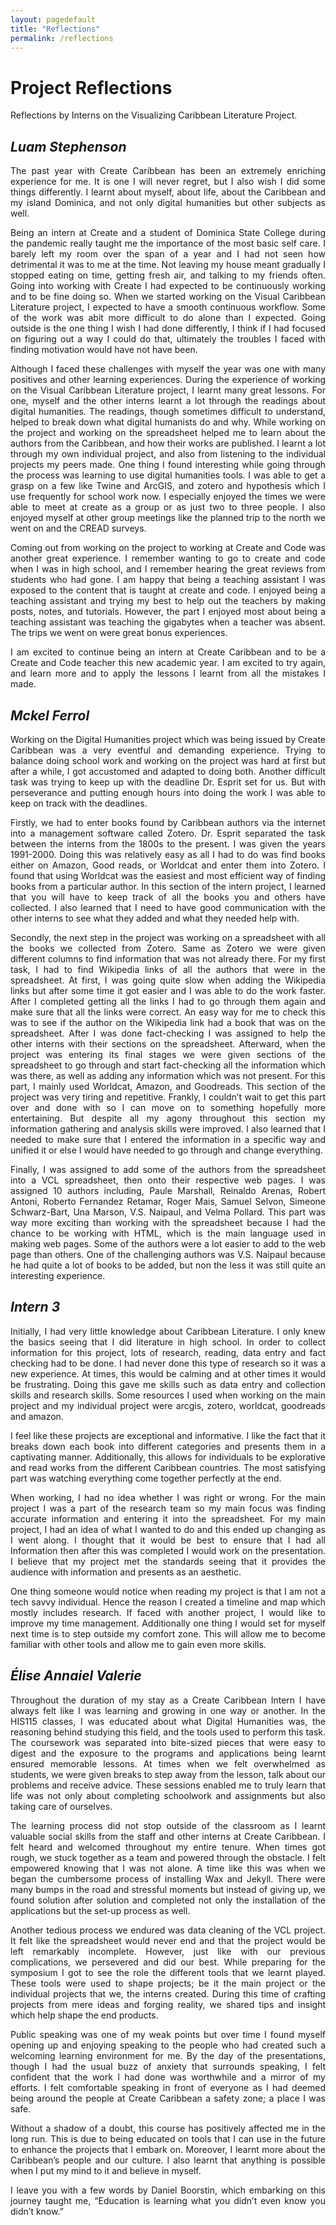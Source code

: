 ```yaml
---
layout: pagedefault
title: "Reflections"
permalink: /reflections
---
```

<div class="page_title"><h1>Project Reflections</h1></div>
Reflections by Interns on the Visualizing Caribbean Literature Project.



___Luam Stephenson___  
--------
<div align="justify">The past year with Create Caribbean has been an extremely enriching experience for me. It is one I will never regret, but I also wish I did some things differently. I learnt about myself, about life, about the Caribbean and my island Dominica, and not only digital humanities but other subjects as well.

Being an intern at Create and a student of Dominica State College during the pandemic really taught me the importance of the most basic self care. I barely left my room over the span of a year and I had not seen how detrimental it was to me at the time. Not leaving my house meant gradually I stopped eating on time, getting fresh air, and talking to my friends often. Going into working with Create I had expected to be continuously working and to be fine doing so. When we started working on the Visual Caribbean Literature project, I expected to have a smooth continuous workflow. Some of the work was abit more difficult to do alone than I expected. Going outside is the one thing I wish I had done differently, I think if I had focused on figuring out a way I could do that, ultimately the troubles I faced with finding motivation would have not have been. 

Although I faced these challenges with myself the year was one with many positives and other learning experiences. During the experience of working on the Visual Caribbean Literature project, I learnt many great lessons. For one, myself and the other interns learnt a lot through the readings about digital humanities. The readings, though sometimes difficult to understand, helped to break down what digital humanists do and why. While working on the project and working on the spreadsheet helped me to learn about the authors from the Caribbean, and how their works are published. I learnt a lot through my own individual project, and also from listening to the individual projects my peers made. One thing I found interesting while going through the process was learning to use digital humanities tools. I was able to get a grasp on a few like Twine and ArcGIS, and zotero and hypothesis which I use frequently for school work now. I especially enjoyed the times we were able to meet at create as a group or as just two to three people. I also enjoyed myself at other group meetings like the planned trip to the north we went on and the CREAD surveys.

Coming out from working on the project to working at Create and Code was another great experience. I remember wanting to go to create and code when I was in high school, and I remember hearing the great reviews from students who had gone. I am happy that being a teaching assistant I was exposed to the content that is taught at create and code. I enjoyed being a teaching assistant and trying my best to help out the teachers by making posts, notes, and tutorials. However, the part I enjoyed most about being a teaching assistant was teaching the gigabytes when a teacher was absent. The trips we went on were great bonus experiences. 

I am excited to continue being an intern at Create Caribbean and to be a Create and Code teacher this new academic year. I am excited to try again, and learn more and to apply the lessons I learnt from all the mistakes I made. 



___Mckel Ferrol___  
--------
<div align="justify">Working on the Digital Humanities project which was being issued by Create Caribbean was a very eventful and demanding experience. Trying to balance doing school work and working on the project was hard at first but after a while, I got accustomed and adapted to doing both. Another difficult task was trying to keep up with the deadline Dr. Esprit set for us. But with perseverance and putting enough hours into doing the work I was able to keep on track with the deadlines. 

Firstly, we had to enter books found by Caribbean authors via the internet into a management software called Zotero. Dr. Esprit separated the task between the interns from the 1800s to the present. I was given the years 1991-2000. Doing this was relatively easy as all I had to do was find books either on Amazon, Good reads, or Worldcat and enter them into Zotero. I found that using Worldcat was the easiest and most efficient way of finding books from a particular author. In this section of the intern project, I learned that you will have to keep track of all the books you and others have collected. I also learned that I need to have good communication with the other interns to see what they added and what they needed help with.

Secondly, the next step in the project was working on a spreadsheet with all the books we collected from Zotero. Same as Zotero we were given different columns to find information that was not already there. For my first task, I had to find Wikipedia links of all the authors that were in the spreadsheet. At first, I was going quite slow when adding the Wikipedia links but after some time it got easier and I was able to do the work faster. After I completed getting all the links I had to go through them again and make sure that all the links were correct. An easy way for me to check this was to see if the author on the Wikipedia link had a book that was on the spreadsheet. After I was done fact-checking I was assigned to help the other interns with their sections on the spreadsheet. Afterward, when the project was entering its final stages we were given sections of the spreadsheet to go through and start fact-checking all the information which was there, as well as adding any information which was not present. For this part, I mainly used Worldcat, Amazon, and Goodreads. This section of the project was very tiring and repetitive. Frankly, I couldn’t wait to get this part over and done with so I can move on to something hopefully more entertaining. But despite all my agony throughout this section my information gathering and analysis skills were improved. I also learned that I needed to make sure that I entered the information in a specific way and unified it or else I would have needed to go through and change everything.  

Finally, I was assigned to add some of the authors from the spreadsheet into a VCL spreadsheet, then onto their respective web pages. I was assigned 10 authors including, Paule Marshall, Reinaldo Arenas, Robert Antoni, Roberto Fernandez Retamar, Roger Mais, Samuel Selvon, Simeone Schwarz-Bart, Una Marson, V.S. Naipaul, and Velma Pollard. This part was way more exciting than working with the spreadsheet because I had the chance to be working with HTML, which is the main language used in making web pages. Some of the authors were a lot easier to add to the web page than others. One of the challenging authors was V.S. Naipaul because he had quite a lot of books to be added, but non the less it was still quite an interesting experience. 



___Intern 3___  
--------
<div align="justify">Initially, I had very little knowledge about Caribbean Literature. I only knew the basics seeing that I did literature in high school. In order to collect information for this project, lots of research, reading, data entry and fact checking had to be done. I had never done this type of research so it was a new experience. At times, this would be calming and at other times it would be frustrating. Doing this gave me skills such as data entry and collection skills and research skills. Some resources I used when working on the main project and my individual project were arcgis, zotero, worldcat, goodreads and amazon. 

I feel like these projects are exceptional and informative. I like the fact that it breaks down each book into different categories and presents them in a captivating manner. Additionally, this allows for individuals to be explorative and read works from the different Caribbean countries. The most satisfying part was watching everything come together perfectly at the end. 

When working, I had no idea whether I was right or wrong. For the main project I was a part of the research team so my main focus was finding accurate information and entering it into the spreadsheet. For my main project, I had an idea of what I wanted to do and this ended up changing as I went along. I thought that it would be best to ensure that I had all Information then after this was completed I would work on the presentation. I believe that my project met the standards seeing that it provides the audience with information and presents as an aesthetic. 

One thing someone would notice when reading my project is that I am not a tech savvy individual. Hence the reason I created a timeline and map which mostly includes research. If faced with another project, I would like to improve my time management. Additionally one thing I would set for myself next time is to step outside my comfort zone. This will allow me to become familiar with other tools and allow me to gain even more skills.

  
  
___Élise Annaiel Valerie___  
--------
Throughout the duration of my stay as a Create Caribbean Intern I have always felt like I was learning and growing in one way or another. In the HIS115 classes, I was educated about what Digital Humanities was, the reasoning behind studying this field, and the tools used to perform this task. The coursework was separated into bite-sized pieces that were easy to digest and the exposure to the programs and applications being learnt ensured memorable lessons. At times when we felt overwhelmed as students, we were given breaks to step away from the lesson, talk about our problems and receive advice. These sessions enabled me to truly learn that life was not only about completing schoolwork and assignments but also taking care of ourselves. 

The learning process did not stop outside of the classroom as I learnt valuable social skills from the staff and other interns at Create Caribbean. I felt heard and welcomed throughout my entire tenure. When times got rough, we stuck together as a team and powered through the obstacle. I felt empowered knowing that I was not alone. A time like this was when we began the cumbersome process of installing Wax and Jekyll. There were many bumps in the road and stressful moments but instead of giving up, we found solution after solution and completed not only the installation of the applications but the set-up process as well. 
 
Another tedious process we endured was data cleaning of the VCL project. It felt like the spreadsheet would never end and that the project would be left remarkably incomplete. However, just like with our previous complications, we persevered and did our best. 
While preparing for the symposium I got to see the role the different tools that we learnt played. These tools were used to shape projects; be it the main project or the individual projects that we, the interns created. During this time of crafting projects from mere ideas and forging reality, we shared tips and insight which help shape the end products. 

Public speaking was one of my weak points but over time I found myself opening up and enjoying speaking to the people who had created such a welcoming learning environment for me. By the day of the presentations, though I had the usual buzz of anxiety that surrounds speaking, I felt confident that the work I had done was worthwhile and a mirror of my efforts. I felt comfortable speaking in front of everyone as I had deemed being around the people at Create Caribbean a safety zone; a place I was safe.

Without a shadow of a doubt, this course has positively affected me in the long run. This is due to being educated on tools that I can use in the future to enhance the projects that I embark on. Moreover, I learnt more about the Caribbean’s people and our culture. I also learnt that anything is possible when I put my mind to it and believe in myself.

I leave you with a few words by Daniel Boorstin, which embarking on this journey taught me, “Education is learning what you didn’t even know you didn’t know.”
